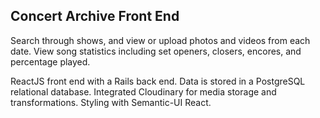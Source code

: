Concert Archive Front End
---
Search through shows, and view or upload photos and videos from each date. View song statistics including set openers, closers, encores, and percentage played.

ReactJS front end with a Rails back end. Data is stored in a PostgreSQL relational database. Integrated Cloudinary for media storage and transformations. Styling with Semantic-UI React.
